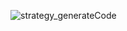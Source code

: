 
![strategy_generateCode](https://github.com/choi-hyk/SW-engineering-TeamProject/assets/127277307/6c6013d5-71c4-41c3-98de-d584e3b55041)
